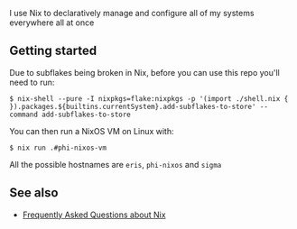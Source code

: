 I use Nix to declaratively manage and configure all of my systems everywhere all at once

## Getting started

Due to subflakes being broken in Nix, before you can use this repo you'll need to run:

```
$ nix-shell --pure -I nixpkgs=flake:nixpkgs -p '(import ./shell.nix { }).packages.${builtins.currentSystem}.add-subflakes-to-store' --command add-subflakes-to-store
```

You can then run a NixOS VM on Linux with:

```
$ nix run .#phi-nixos-vm
```

All the possible hostnames are `eris`, `phi-nixos` and `sigma`

## See also

- [Frequently Asked Questions about Nix](https://github.com/hlissner/dotfiles/tree/55194e703d1fe82e7e0ffd06e460f1897b6fc404?tab=readme-ov-file#frequently-asked-questions)

